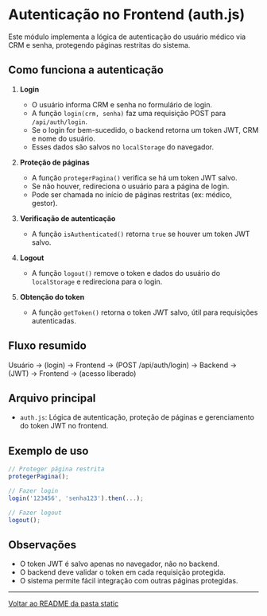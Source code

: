 
# Autenticação no Frontend (auth.js)

Este módulo implementa a lógica de autenticação do usuário médico via CRM e senha, protegendo páginas restritas do sistema.

## Como funciona a autenticação

1. **Login**
	- O usuário informa CRM e senha no formulário de login.
	- A função `login(crm, senha)` faz uma requisição POST para `/api/auth/login`.
	- Se o login for bem-sucedido, o backend retorna um token JWT, CRM e nome do usuário.
	- Esses dados são salvos no `localStorage` do navegador.

2. **Proteção de páginas**
	- A função `protegerPagina()` verifica se há um token JWT salvo.
	- Se não houver, redireciona o usuário para a página de login.
	- Pode ser chamada no início de páginas restritas (ex: médico, gestor).

3. **Verificação de autenticação**
	- A função `isAuthenticated()` retorna `true` se houver um token JWT salvo.

4. **Logout**
	- A função `logout()` remove o token e dados do usuário do `localStorage` e redireciona para o login.

5. **Obtenção do token**
	- A função `getToken()` retorna o token JWT salvo, útil para requisições autenticadas.

## Fluxo resumido

Usuário → (login) → Frontend → (POST /api/auth/login) → Backend → (JWT) → Frontend → (acesso liberado)

## Arquivo principal

- `auth.js`: Lógica de autenticação, proteção de páginas e gerenciamento do token JWT no frontend.

## Exemplo de uso

```js
// Proteger página restrita
protegerPagina();

// Fazer login
login('123456', 'senha123').then(...);

// Fazer logout
logout();
```

## Observações
- O token JWT é salvo apenas no navegador, não no backend.
- O backend deve validar o token em cada requisição protegida.
- O sistema permite fácil integração com outras páginas protegidas.

---

[Voltar ao README da pasta static](../README.md)
